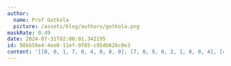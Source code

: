 ```yaml
---
author:
  name: Prof Gotkola
  picture: /assets/blog/authors/gotkola.png
maskRate: 0.49
date: 2024-07-31T02:00:01.342195
id: 98bb56e4-4ee0-11ef-9f85-c95db626c0e3
content: '[[0, 0, 1, 7, 0, 4, 0, 0, 0], [7, 0, 9, 0, 2, 1, 0, 0, 4], [4, 6, 5, 3, 8, 9, 7, 0, 1], [8, 0, 0, 5, 0, 7, 3, 0, 6], [5, 4, 3, 1, 0, 0, 0, 9, 0], [1, 0, 6, 0, 0, 0, 8, 4, 5], [3, 1, 8, 4, 7, 0, 0, 5, 0], [6, 0, 0, 2, 0, 0, 0, 0, 0], [0, 2, 0, 0, 0, 5, 0, 6, 0]]'
---
```

